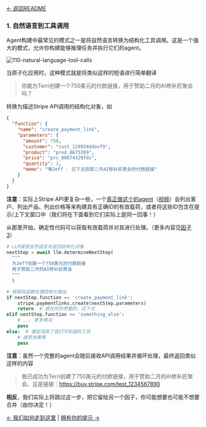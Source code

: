 [← 返回README](https://github.com/humanlayer/12-factor-agents/blob/main/README.md)

### 1. 自然语言到工具调用

Agent构建中最常见的模式之一是将自然语言转换为结构化工具调用。这是一个强大的模式，允许你构建能够推理任务并执行它们的agent。

![110-natural-language-tool-calls](https://github.com/humanlayer/12-factor-agents/blob/main/img/110-natural-language-tool-calls.png)

当原子化应用时，这种模式就是将类似这样的短语进行简单翻译

> 你能为Terri创建一个750美元的付款链接，用于赞助二月的AI修补匠聚会吗？

转换为描述Stripe API调用的结构化对象，如

```json
{
  "function": {
    "name": "create_payment_link",
    "parameters": {
      "amount": 750,
      "customer": "cust_128934ddasf9",
      "product": "prod_8675309",
      "price": "prc_09874329fds",
      "quantity": 1,
      "memo": "嘿Jeff - 见下文获取二月AI修补匠聚会的付款链接"
    }
  }
}
```

**注意**：实际上Stripe API更复杂一些，一个[真正做这个的agent](https://github.com/dexhorthy/mailcrew)（[视频](https://www.youtube.com/watch?v=f_cKnoPC_Oo)）会列出客户、列出产品、列出价格等来构建具有正确ID的有效载荷，或者将这些ID包含在提示/上下文窗口中（我们将在下面看到它们实际上是同一回事！）

从那里开始，确定性代码可以获取有效载荷并对其进行处理。（更多内容见[因子3](https://github.com/humanlayer/12-factor-agents/blob/main/content/factor-03-own-your-context-window.md)）

```python
# LLM接受自然语言并返回结构化对象
nextStep = await llm.determineNextStep(
  """
  为Jeff创建一个750美元的付款链接
  用于赞助二月的AI修补匠聚会
  """
  )

# 根据其函数处理结构化输出
if nextStep.function == 'create_payment_link':
    stripe.paymentlinks.create(nextStep.parameters)
    return  # 或任何你想要的，见下文
elif nextStep.function == 'something_else':
    # ... 更多情况
    pass
else:  # 模型调用了我们不知道的工具
    # 做其他事情
    pass
```

**注意**：虽然一个完整的agent会随后接收API调用结果并循环处理，最终返回类似这样的内容

> 我已成功为Terri创建了750美元的付款链接，用于赞助二月的AI修补匠聚会。这是链接：https://buy.stripe.com/test_1234567890

**相反**，我们实际上将跳过这一步，把它留给另一个因子，你可能想要也可能不想要合并（由你决定！）

[← 我们如何走到这里](https://github.com/humanlayer/12-factor-agents/blob/main/content/brief-history-of-software.md) | [拥有你的提示 →](https://github.com/humanlayer/12-factor-agents/blob/main/content/factor-02-own-your-prompts.md)
